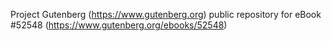 Project Gutenberg (https://www.gutenberg.org) public repository for
eBook #52548 (https://www.gutenberg.org/ebooks/52548)
